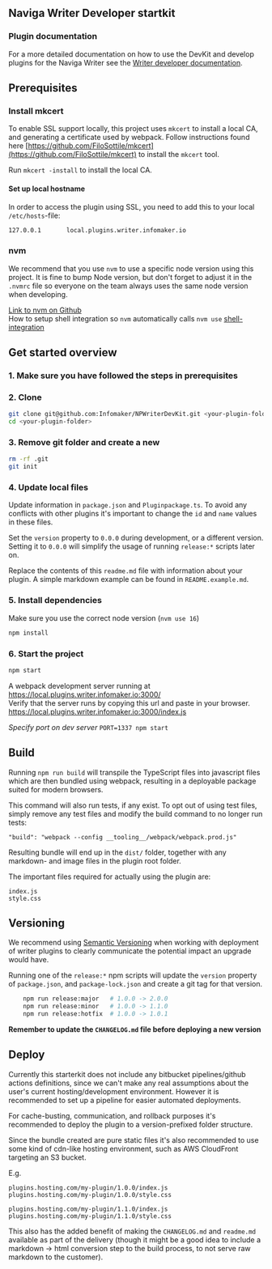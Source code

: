 ## Naviga Writer Developer startkit

### Plugin documentation

For a more detailed documentation on how to use the DevKit and develop
plugins for the Naviga Writer see the
[Writer developer documentation](https://docs.navigaglobal.com/writer/).

## Prerequisites

### Install mkcert

To enable SSL support locally, this project uses `mkcert` to install a local CA, and generating a certificate used by webpack.
Follow instructions found here [https://github.com/FiloSottile/mkcert](https://github.com/FiloSottile/mkcert) to install the `mkcert` tool.

Run `mkcert -install` to install the local CA.

#### Set up local hostname

In order to access the plugin using SSL, you need to add this to your local `/etc/hosts`-file:

```bash
127.0.0.1       local.plugins.writer.infomaker.io
```

### nvm
We recommend that you use `nvm` to use a specific node version using this project. It is fine to bump Node version, but don't forget to adjust it in the `.nvmrc` file so everyone on the team always uses the same node version when developing.
  
[Link to nvm on Github](https://github.com/nvm-sh/nvm)  
How to setup shell integration so `nvm` automatically calls `nvm use` [shell-integration](https://github.com/nvm-sh/nvm#deeper-shell-integration)

## Get started overview

### 1. Make sure you have followed the steps in prerequisites
  
### 2. Clone

```bash
git clone git@github.com:Infomaker/NPWriterDevKit.git <your-plugin-folder>
cd <your-plugin-folder>
```

### 3. Remove git folder and create a new
```bash
rm -rf .git
git init
```

### 4. Update local files  
Update information in `package.json` and `Pluginpackage.ts`. To avoid any conflicts with other plugins
it's important to change the `id` and `name` values in these files.

Set the `version` property to `0.0.0` during development, or a different version. Setting it to `0.0.0` will
simplify the usage of running `release:*` scripts later on.

Replace the contents of this `readme.md` file with information about your plugin. A simple markdown example can be found in
`README.example.md`.

### 5. Install dependencies
Make sure you use the correct node version (`nvm use 16`)
  
```bash
npm install
```
    
### 6. Start the project
```bash
npm start
```

A webpack development server running at https://local.plugins.writer.infomaker.io:3000/  
Verify that the server runs by copying this url and paste in your browser. https://local.plugins.writer.infomaker.io:3000/index.js

_Specify port on dev server_ `PORT=1337 npm start`

## Build

Running `npm run build` will transpile the TypeScript files into javascript files which are then bundled using webpack, resulting in 
a deployable package suited for modern browsers.

This command will also run tests, if any exist. To opt out of using test files, simply remove any test files and modify the build command to
no longer run tests:

```
"build": "webpack --config __tooling__/webpack/webpack.prod.js"
```

Resulting bundle will end up in the `dist/` folder, together with any markdown- and image files in the plugin root folder. 

The important files required for actually using the plugin are:

```
index.js
style.css
```

## Versioning

We recommend using [Semantic Versioning](https://semver.org/) when working with deployment of writer plugins to clearly communicate the potential impact
an upgrade would have.

Running one of the `release:*` npm scripts will update the `version` property of `package.json`, and `package-lock.json` and create a git tag for that version.

```bash
    npm run release:major   # 1.0.0 -> 2.0.0
    npm run release:minor   # 1.0.0 -> 1.1.0
    npm run release:hotfix  # 1.0.0 -> 1.0.1
```

**Remember to update the `CHANGELOG.md` file before deploying a new version**

## Deploy

Currently this starterkit does not include any bitbucket pipelines/github actions definitions, since we can't make any real assumptions about 
the user's current hosting/development environment. However it is recommended to set up a pipeline for easier automated deployments.

For cache-busting, communication, and rollback purposes it's recommended to deploy the plugin to a version-prefixed folder structure.

Since the bundle created are pure static files it's also recommended to use some kind of cdn-like hosting environment, such as AWS CloudFront targeting
an S3 bucket.

E.g.

```
plugins.hosting.com/my-plugin/1.0.0/index.js
plugins.hosting.com/my-plugin/1.0.0/style.css

plugins.hosting.com/my-plugin/1.1.0/index.js
plugins.hosting.com/my-plugin/1.1.0/style.css
```

This also has the added benefit of making the `CHANGELOG.md` and `readme.md` available as part of the delivery (though it might be a good idea to include a markdown -> html conversion step to the build
process, to not serve raw markdown to the customer).
